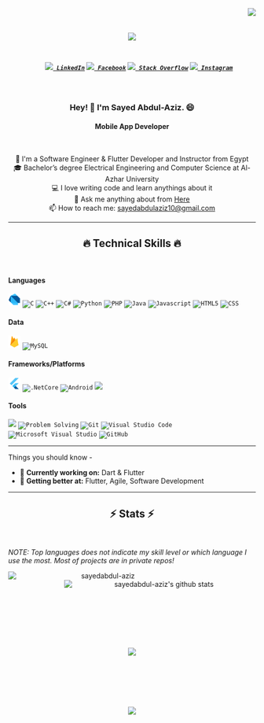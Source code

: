 <img align="right" src="https://visitor-badge.laobi.icu/badge?page_id=sayedabdul-aziz.sayedabdul-aziz">

<h1 align="center">
  <a href="https://git.io/typing-svg">
    <img height="70" src="https://readme-typing-svg.herokuapp.com/?lines=Hello,+There!+👋;This+is+Sayed+Abdul-Aziz..;Nice+to+meet+you!&center=true&size=28">
  </a>
</h1>

<h5 align="center">
  <code> 
    <a href="https://www.linkedin.com/in/sayedabdulaziz/" title="LinkedIn Profile"><img width="22" src="images/linkedin.svg"> LinkedIn</a></code>
  <code><a href="https://www.facebook.com/Sayed3bdul3ziz/" title="Facebook Profile"><img width="22" src="images/facebook.png"> Facebook</a></code>
  <code><a href="https://stackoverflow.com/users/18532005/sayed-abdul-aziz" title="Stack Overflow Profile"><img width="22" src="images/stackoverflow.svg"> Stack Overflow</a></code>
  <code><a href="https://www.instagram.com/sayed3bdul3ziz/" title="Instagram Profile"><img width="22" src="images/instagram.svg"> Instagram</a></code>
</h5>
<br>

<h3 align="center">Hey! 👋 I'm Sayed Abdul-Aziz. 😄 </h3>
<h4 align="center">Mobile App Developer</h4>
<br>
<p align="center">
  📕 I'm a Software Engineer & Flutter Developer and Instructor from Egypt
  <br>
  🎓 Bachelor’s degree Electrical Engineering and Computer Science at Al-Azhar University
  <br>
  💻 I love writing code and learn anythings about it
  <br>
  💬 Ask me anything about from <a href="https://github.com/sayedabdul-aziz/sayedabdul-aziz/issues" title="Issues">Here</a>
  <br>
  📫 How to reach me: <a href="mailto: sayedabdulaziz10@gmail.com">sayedabdulaziz10@gmail.com</a>
</p>
<hr>
<h2 align="center">🔥 Technical Skills 🔥</h2>
<br>

#### Languages

<code><img title="dart" height="25" src="https://raw.githubusercontent.com/github/explore/80688e429a7d4ef2fca1e82350fe8e3517d3494d/topics/dart/dart.png"></code>
<code><img title="C" height="25" src="images/c.svg"></code>
  <code><img title="C++" height="25" src="images/cpp.svg"></code>
  <code><img title="C#" height="25" src="images/cSharp.svg"></code>
  <code><img title="Python" height="25" src="images/python-original.svg"></code>
  <code><img title="PHP" height="25" src="images/php.svg"></code>
   <code><img title="Java" height="25" src="images/java-original.svg"></code>
     <code><img title="Javascript" height="25" src="images/javascript.svg"></code>
  <code><img title="HTML5" height="25" src="images/html5.svg"></code>
  <code><img title="CSS" height="25" src="images/css.svg"></code>


#### Data

<code><img title="firebase" height="25" src="https://raw.githubusercontent.com/github/explore/80688e429a7d4ef2fca1e82350fe8e3517d3494d/topics/firebase/firebase.png"></code>
  <code><img title="MySQL" height="25" src="images/mysql.svg"></code>

#### Frameworks/Platforms

<code><img title="FLUTTER" height="25" src="https://raw.githubusercontent.com/github/explore/cebd63002168a05a6a642f309227eefeccd92950/topics/flutter/flutter.png"></code>
  <code><img title=".NetCore" height="25" src="images/dotnetcore.svg"></code>
    <code><img title="Android" height="25" src="images/android.svg"></code>
<code><img height="25" src="https://www.ambient-it.net/wp-content/uploads/2016/04/wpf-logo-175.png"></code>

#### Tools

<code><img height="25" src="https://cdn.worldvectorlogo.com/logos/gitlab.svg"></code>
<code><img title="Problem Solving" height="25" src="images/problemSolving.png"></code>
  <code><img title="Git" height="25" src="images/git-original.svg"></code>
 <code><img title="Visual Studio Code" height="25" src="images/vscode.png"></code>
  <code><img title="Microsoft Visual Studio" height="25" src="images/visualstudio.png"></code>
    <code><img title="GitHub" height="25" src="images/github.svg"></code>
</p>

---

Things you should know -

- 🔭 <b>Currently working on:</b> Dart & Flutter
- 🌱 <b>Getting better at:</b> Flutter, Agile, Software Development

<hr>
<h2 align="center">⚡ Stats ⚡</h2>
<br>

*NOTE: Top languages does not indicate my skill level or which language I use the most. Most of projects are in private repos!*

<p align=center>
  <div align=center>
      <img align="left" width=390 src="https://github-readme-streak-stats.herokuapp.com/?user=sayedabdul-aziz&theme=react&border=61dafb&hide_border=true" alt="sayedabdul-aziz" />
    </a>
      <img align="right" width=390 src="https://github-readme-stats-git-masterrstaa-rickstaa.vercel.app/api?username=sayedabdul-aziz&show_icons=true&include_all_commits=true&theme=react&count_private=true&hide_border=true" alt="sayedabdul-aziz's github stats" />
    </a>
  </div>
  <br><br><br><br><br><br><br><br><br>
  <div align=center>
      <img width=325 align="center" src="https://github-readme-stats-git-masterrstaa-rickstaa.vercel.app/api/top-langs/?username=sayedabdul-aziz&hide=c%23,powershell,Mathematica,Ruby,Objective-C,Objective-C%2b%2b,Cuda&title_color=61dafb&text_color=ffffff&icon_color=61dafb&bg_color=20232a&langs_count=8&layout=compact&border_color=61dafb&hide_border=true" />
    </a>
  </div>
 <br><br><br><br><br><br>

<div align=center>
      <img  align="center" src="https://github-readme-activity-graph.vercel.app/graph?username=sayedabdul-aziz&bg_color=1c1a23&color=00d5ff&line=1dc0f7&point=ffffff&area=true&hide_border=true" />
    </a>
  </div>

</p>






